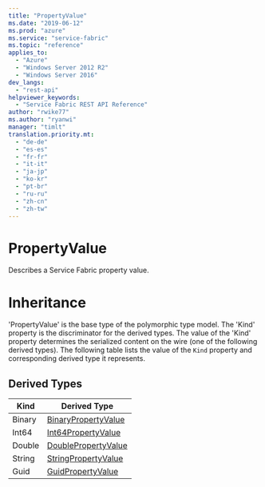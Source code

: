 ```yaml
---
title: "PropertyValue"
ms.date: "2019-06-12"
ms.prod: "azure"
ms.service: "service-fabric"
ms.topic: "reference"
applies_to: 
  - "Azure"
  - "Windows Server 2012 R2"
  - "Windows Server 2016"
dev_langs: 
  - "rest-api"
helpviewer_keywords: 
  - "Service Fabric REST API Reference"
author: "rwike77"
ms.author: "ryanwi"
manager: "timlt"
translation.priority.mt: 
  - "de-de"
  - "es-es"
  - "fr-fr"
  - "it-it"
  - "ja-jp"
  - "ko-kr"
  - "pt-br"
  - "ru-ru"
  - "zh-cn"
  - "zh-tw"
---
```

# PropertyValue

Describes a Service Fabric property value.
# Inheritance

'PropertyValue' is the base type of the polymorphic type model. The 'Kind' property is the discriminator for the derived types. 
The value of the 'Kind' property determines the serialized content on the wire (one of the following derived types). 
The following table lists the value of the `Kind` property and corresponding derived type it represents.
## Derived Types

| Kind | Derived Type |
| --- | --- | 
| Binary | [BinaryPropertyValue](sfclient-model-binarypropertyvalue.md) |
| Int64 | [Int64PropertyValue](sfclient-model-int64propertyvalue.md) |
| Double | [DoublePropertyValue](sfclient-model-doublepropertyvalue.md) |
| String | [StringPropertyValue](sfclient-model-stringpropertyvalue.md) |
| Guid | [GuidPropertyValue](sfclient-model-guidpropertyvalue.md) |

